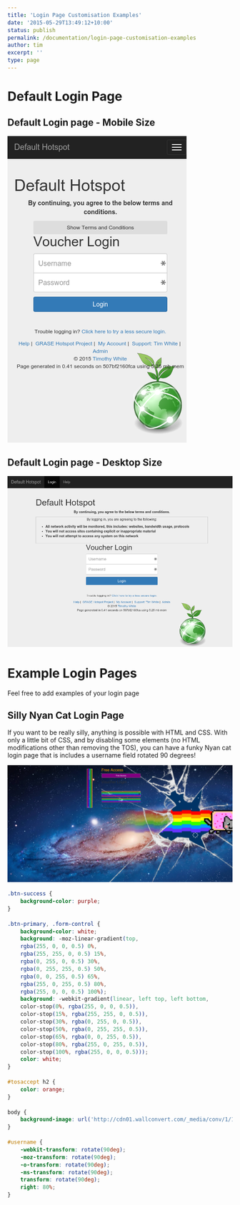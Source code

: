 ```yaml
---
title: 'Login Page Customisation Examples'
date: '2015-05-29T13:49:12+10:00'
status: publish
permalink: /documentation/login-page-customisation-examples
author: tim
excerpt: ''
type: page
---
```

# Default Login Page

## Default Login page - Mobile Size
![](images/Default_Login_Mobile.png)

## Default Login page - Desktop Size
![](images/Default_Login_Desktop.png)

# Example Login Pages
Feel free to add examples of your login page

## Silly Nyan Cat Login Page
If you want to be really silly, anything is possible with HTML and CSS. With only a little bit of CSS, and by disabling some elements (no HTML modifications other than removing the TOS), you can have a funky Nyan cat login page that is includes a username field rotated 90 degrees!

![](images/NyanCatLogin.png)
``` css
.btn-success {
    background-color: purple;
}

.btn-primary, .form-control {
    background-color: white;
    background: -moz-linear-gradient(top,
    rgba(255, 0, 0, 0.5) 0%,
    rgba(255, 255, 0, 0.5) 15%,
    rgba(0, 255, 0, 0.5) 30%,
    rgba(0, 255, 255, 0.5) 50%,
    rgba(0, 0, 255, 0.5) 65%,
    rgba(255, 0, 255, 0.5) 80%,
    rgba(255, 0, 0, 0.5) 100%);
    background: -webkit-gradient(linear, left top, left bottom,
    color-stop(0%, rgba(255, 0, 0, 0.5)),
    color-stop(15%, rgba(255, 255, 0, 0.5)),
    color-stop(30%, rgba(0, 255, 0, 0.5)),
    color-stop(50%, rgba(0, 255, 255, 0.5)),
    color-stop(65%, rgba(0, 0, 255, 0.5)),
    color-stop(80%, rgba(255, 0, 255, 0.5)),
    color-stop(100%, rgba(255, 0, 0, 0.5)));
    color: white;
}

#tosaccept h2 {
    color: orange;
}

body {
    background-image: url('http://cdn01.wallconvert.com/_media/conv/1/14/139443-nyan-cat.jpg')
}

#username {
    -webkit-transform: rotate(90deg);
    -moz-transform: rotate(90deg);
    -o-transform: rotate(90deg);
    -ms-transform: rotate(90deg);
    transform: rotate(90deg);
    right: 80%;
}
```